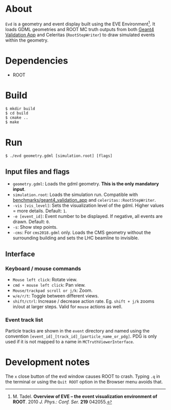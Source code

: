 # About
`Evd` is a geometry and event display built using the EVE Environment[^1]. It
loads GDML geometries and ROOT MC truth outputs from both [Geant4 Validation
App](https://github.com/celeritas-project/benchmarks) and Celeritas
(`RootStepWriter`) to draw simulated events within the geometry.

[^1]: M. Tadel. **Overview of EVE – the event visualization environment of
ROOT**. 2010 *J. Phys.: Conf. Ser.* **219** 042055.

# Dependencies
- ROOT


# Build
```shell
$ mkdir build
$ cd build
$ cmake ..
$ make
```


# Run
```shell
$ ./evd geometry.gdml [simulation.root] [flags]
```

## Input files and flags
- `geometry.gdml`: Loads the gdml geometry. **This is the only mandatory
  input**.  
- `simulation.root`: Loads the simulation run. Compatible with
  [benchmarks/geant4_validation_app](https://github.com/celeritas-project/benchmarks/tree/main/geant4-validation-app)
  and `celeritas::RootStepWriter`.  
- `-vis [vis_level]`: Sets the visualization level of the gdml. Higher values =
  more details. Default: `1`.  
- `-e [event_id]`: Event number to be displayed. If negative, all events are
  drawn. Default: `0`.  
- `-s`: Show step points.  
- `-cms`: For `cms2018.gdml` only. Loads the CMS geometry without the
  surrounding building and sets the LHC beamline to invisible.


## Interface
### Keyboard / mouse commands
- `Mouse left click`: Rotate view.  
- `cmd + mouse left click`: Pan view.  
- `Mouse/trackpad scroll or j/k`: Zoom.  
- `w/e/r/t`: Toggle between different views.  
- `shift/ctrl`: Increase / decrease action rate. Eg. `shift + j/k` zooms in/out
  at larger steps. Valid for `mouse` actions as well.

### Event track list
Particle tracks are shown in the `event` directory and named using the
convention `[event_id]_[track_id]_[particle_name_or_pdg]`. PDG is only used if
it is not mapped to a name in `MCTruthViewerInterface`.

# Development notes
The `x` close button of the evd window causes ROOT to crash. Typing `.q` in the
terminal or using the `Quit ROOT` option in the Browser menu avoids that.

